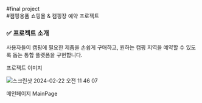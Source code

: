 #final project
<br>
#캠핑용품 쇼핑몰 & 캠핑장 예약 프로젝트
<br>

### ✅ 프로젝트 소개

사용자들이 캠핑에 필요한 제품을 손쉽게 구매하고, 원하는 캠핑 지역을 예약할 수 있도록 돕는 통합 플랫폼을 구현합니다.
<br>

프로젝트 이미지<br>

![스크린샷 2024-02-22 오전 11 46 07](https://github.com/rjswh0503/rjswh0503/assets/141482043/cc115137-5751-467a-84e3-7938b8e4e521)<br>

메인페이지 MainPage
<br>
